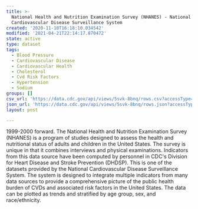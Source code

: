 ```yaml
---
title: >-
  National Health and Nutrition Examination Survey (NHANES) - National
  Cardiovascular Disease Surveillance System
created: '2020-11-10T16:18:10.034542'
modified: '2021-04-21T22:14:17.870472'
state: active
type: dataset
tags:
  - Blood Pressure
  - Cardiovascular Disease
  - Cardiovascular Health
  - Cholesterol
  - Cvd Risk Factors
  - Hypertension
  - Sodium
groups: []
csv_url: 'https://data.cdc.gov/api/views/5svk-8bnq/rows.csv?accessType=DOWNLOAD'
json_url: 'https://data.cdc.gov/api/views/5svk-8bnq/rows.json?accessType=DOWNLOAD'
layout: post

---
```

1999-2000 forward.  The National Health and Nutrition Examination Survey (NHANES) is a program of studies designed to assess the health and nutritional status of adults and children in the United States. The survey is unique in that it combines interviews and physical examinations. Indicators from this data source have been computed by personnel in CDC's Division for Heart Disease and Stroke Prevention (DHDSP). This is one of the datasets provided by the National Cardiovascular Disease Surveillance System. The system is designed to integrate multiple indicators from many data sources to provide a comprehensive picture of the public health burden of CVDs and associated risk factors in the United States. The data can be plotted as trends and stratified by age group, sex, and race/ethnicity.

